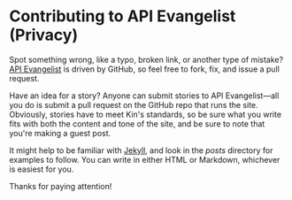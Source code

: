 # Contributing to API Evangelist (Privacy)
Spot something wrong, like a typo, broken link, or another type of mistake? [API Evangelist](apievangelist.com) is driven by GitHub, so feel free to fork, fix, and issue a pull request.

Have an idea for a story? Anyone can submit stories to API Evangelist—all you do is submit a pull request on the GitHub repo that runs the site. Obviously, stories have to meet Kin's standards, so be sure what you write fits with both the content and tone of the site, and be sure to note that you're making a guest post.

It might help to be familiar with [Jekyll](https://help.github.com/articles/using-jekyll-with-pages/), and look in the _posts_ directory for examples to follow. You can write in either HTML or Markdown, whichever is easiest for you.

Thanks for paying attention!
